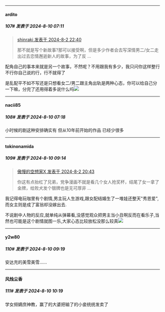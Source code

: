 ﻿
*****

####  ardito  
##### 107#       发表于 2024-8-10 07:11

<blockquote><a href="httphttps://bbs.saraba1st.com/2b/forum.php?mod=redirect&amp;goto=findpost&amp;pid=65779860&amp;ptid=2193629" target="_blank">shinraki 发表于 2024-8-2 22:40</a>

那不就是写个新故事?那可以接受啊，但是多少作者会去写深情男二/女二走出过去恋情邂逅新人的故事，为了反 ...</blockquote>
配角自己的事本来就是另一个故事，不然呢？不用跟我有多少，我只问你这样整行不行你自己说的行，行不就得了

是乱配平不如不写还是只想看女二/男二跟主角出轨是两种心态，你可以给自己分一下嘛，分完了还用得着多说什么吗<img src="https://static.saraba1st.com/image/smiley/face2017/037.png" referrerpolicy="no-referrer">


*****

####  nacii85  
##### 108#       发表于 2024-8-10 07:18

小时候的剧这种安排确实有 但从10年前开始的作品 已经少很多


*****

####  tokinonamida  
##### 109#       发表于 2024-8-10 09:14

<blockquote><a href="httphttps://bbs.saraba1st.com/2b/forum.php?mod=redirect&amp;goto=findpost&amp;pid=65778987&amp;ptid=2193629" target="_blank">傲慢的空想家X 发表于 2024-8-2 20:43</a>

你这有点抬杠了兄弟，党争漫画不就是看几个女人抢奖杯，结尾了女一拿了金牌，给败犬发个银牌也是无可厚非 ...</blockquote>
我记得电玩咖里有个剧情,男主玩人生游戏,跟女配结婚生了一堆娃还整天"秀恩爱",而女主则是成了富翁却没嫁出去.

不说剧中人物的反应,就单纯从弹幕看,没感觉观众把男主当小丑啊反而在看乐子,当然也可能是这个剧情就图一乐,大家心态比较放松没那么较真<img src="https://static.saraba1st.com/image/smiley/face2017/067.png" referrerpolicy="no-referrer">


*****

####  y2w80  
##### 110#       发表于 2024-8-10 09:19

安达充的美雪美雪......


*****

####  风烛尘香  
##### 111#       发表于 2024-8-10 10:19

学女频嫡庶神教，赢了的大婆把输了的小妾统统发卖了

